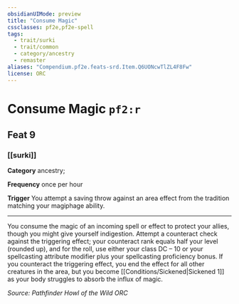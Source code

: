 ```yaml
---
obsidianUIMode: preview
title: "Consume Magic"
cssclasses: pf2e,pf2e-spell
tags:
  - trait/surki
  - trait/common
  - category/ancestry
  - remaster
aliases: "Compendium.pf2e.feats-srd.Item.Q6UONcwTlZL4F8Fw"
license: ORC
---
```

# Consume Magic `pf2:r`
## Feat 9
### [[surki]]

**Category** ancestry; 




**Frequency** once per hour

**Trigger** You attempt a saving throw against an area effect from the tradition matching your magiphage ability.

* * *

You consume the magic of an incoming spell or effect to protect your allies, though you might give yourself indigestion. Attempt a counteract check against the triggering effect; your counteract rank equals half your level (rounded up), and for the roll, use either your class DC – 10 or your spellcasting attribute modifier plus your spellcasting proficiency bonus. If you counteract the triggering effect, you end the effect for all other creatures in the area, but you become [[Conditions/Sickened|Sickened 1]] as your body struggles to absorb the influx of magic.

*Source: Pathfinder Howl of the Wild*
*ORC*